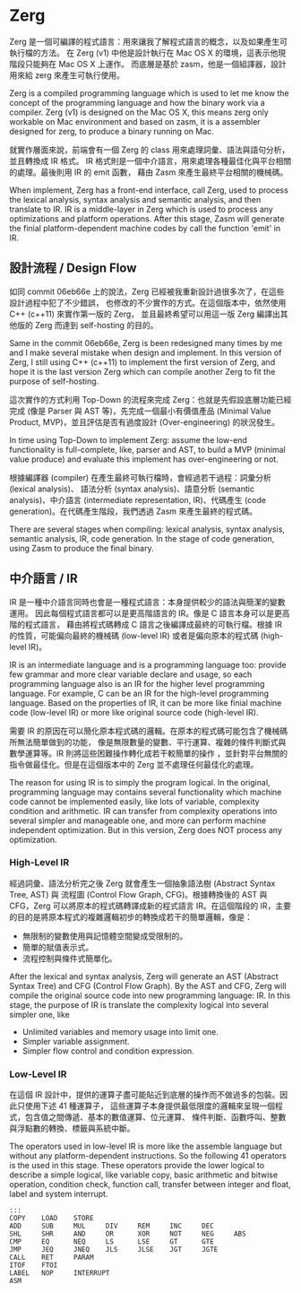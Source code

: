 # Zerg #

Zerg 是一個可編譯的程式語言：用來讓我了解程式語言的概念，以及如果產生可執行檔的方法。
在 Zerg (v1) 中他是設計執行在 Mac OS X 的環境，這表示他現階段只能夠在 Mac OS X 上運作。
而底層是基於 zasm，他是一個組譯器，設計用來給 zerg 來產生可執行使用。

Zerg is a compiled programming language which is used to let me know the concept of the programming
language and how the binary work via a compiler.
Zerg (v1) is designed on the Mac OS X, this means zerg only workable on Mac environment and
based on zasm, it is a assembler designed for zerg, to produce a binary running on Mac.

就實作層面來說，前端會有一個 Zerg 的 class 用來處理詞彙、語法與語句分析，並且轉換成 IR 格式。
IR 格式則是一個中介語言，用來處理各種最佳化與平台相關的處理。最後則用 IR 的 emit 函數，
藉由 Zasm 來產生最終平台相關的機械碼。

When implement, Zerg has a front-end interface, call Zerg, used to process the lexical
analysis, syntax analysis and semantic analysis, and then translate to IR. IR is a middle-layer
in Zerg which is used to process any optimizations and platform operations. After this stage,
Zasm will generate the finial platform-dependent machine codes by call the function 'emit' in IR.


## 設計流程 / Design Flow ##
如同 commit 06eb66e 上的說法，Zerg 已經被我重新設計過很多次了，在這些設計過程中犯了不少錯誤，
也修改的不少實作的方式。在這個版本中，依然使用 C++ (c++11) 來實作第一版的 Zerg，
並且最終希望可以用這一版 Zerg 編譯出其他版的 Zerg 而達到 self-hosting 的目的。

Same in the commit 06eb66e, Zerg is been redesigned many times by me and I make several mistake
when design and implement. In this version of Zerg, I still using C++ (c++11) to implement the
first version of Zerg, and hope it is the last version Zerg which can compile another Zerg to
fit the purpose of self-hosting.

這次實作的方式利用 Top-Down 的流程來完成 Zerg：也就是先假設底層功能已經完成 (像是
Parser 與 AST 等)，先完成一個最小有價值產品 (Minimal Value Product, MVP)，並且評估是否有過度設計
(Over-engineering) 的狀況發生。

In time using Top-Down to implement Zerg: assume the low-end functionality is full-complete,
like, parser and AST, to build a MVP (minimal value produce) and evaluate this implement has
over-engineering or not.


根據編譯器 (compiler) 在產生最終可執行檔時，會經過若干過程：詞彙分析 (lexical analysis)、
語法分析 (syntax analysis)、語意分析 (semantic analysis)、中介語言
(intermediate representation, IR)、代碼產生 (code generation)。在代碼產生階段，我們透過
Zasm 來產生最終的程式碼。

There are several stages when compiling: lexical analysis, syntax analysis, semantic analysis,
IR, code generation. In the stage of code generation, using Zasm to produce the final binary.

## 中介語言 / IR ##
IR 是一種中介語言同時也會是一種程式語言：本身提供較少的語法與簡潔的變數運用。
因此每個程式語言都可以是更高階語言的 IR。像是 C 語言本身可以是更高階的程式語言，
藉由將程式碼轉成 C 語言之後編譯成最終的可執行檔。根據 IR 的性質，可能偏向最終的機械碼
(low-level IR) 或者是偏向原本的程式碼 (high-level IR)。

IR is an intermediate language and is a programming language too: provide few grammar and
more clear variable declare and usage, so each programming language also is an IR for the
higher level programming language. For example, C can be an IR for the high-level
programming language. Based on the properties of IR, it can be more like finial machine
code (low-level IR) or more like original source code (high-level IR).

需要 IR 的原因在可以簡化原本程式碼的邏輯。在原本的程式碼可能包含了機械碼所無法簡單做到的功能，
像是無限數量的變數、平行運算、複雜的條件判斷式與數學運算等。IR 則將這些困難操作轉化成若干較簡單的操作
，並針對平台無關的指令做最佳化。但是在這個版本中的 Zerg 並不處理任何最佳化的處理。

The reason for using IR is to simply the program logical. In the original, programming language
may contains several functionality which machine code cannot be implemented easily, like
lots of variable, complexity condition and arithmetic. IR can transfer from complexity operations
into several simpler and manageable one, and more can perform machine independent optimization.
But in this version, Zerg does NOT process any optimization.

### High-Level IR ###
經過詞彙、語法分析完之後 Zerg 就會產生一個抽象語法樹 (Abstract Syntax Tree, AST) 與
流程圖 (Control Flow Graph, CFG)。根據轉換後的 AST 與 CFG，Zerg 可以將原本的程式碼轉譯成新的程式語言
IR。在這個階段的 IR，主要的目的是將原本程式的複雜邏輯初步的轉換成若干的簡單邏輯，像是：

+ 無限制的變數使用與記憶體空間變成受限制的。
+ 簡單的賦值表示式。
+ 流程控制與條件式簡單化。

After the lexical and syntax analysis, Zerg will generate an AST (Abstract Syntax Tree) and CFG
(Control Flow Graph). By the AST and CFG, Zerg will compile the original source code into
new programming language: IR. In this stage, the purpose of IR is translate the complexity logical
into several simpler one, like

+ Unlimited variables and memory usage into limit one.
+ Simpler variable assignment.
+ Simpler flow control and condition expression.


### Low-Level IR ###
在這個 IR 設計中，提供的運算子盡可能貼近到底層的操作而不做過多的包裝。因此只使用下述 41 種運算子，
這些運算子本身提供最低限度的邏輯來呈現一個程式，包含值之間傳遞、基本的數值運算、位元運算、
條件判斷、函數呼叫、整數與浮點數的轉換、標籤與系統中斷。

The operators used in low-level IR is more like the assemble language but without any
platform-dependent instructions. So the following 41 operators is the used in this stage. These
operators provide the lower logical to describe a simple logical, like variable copy, basic
arithmetic and bitwise operation, condition check, function call, transfer between integer and float,
label and system interrupt.

	:::
	COPY	LOAD	STORE
	ADD		SUB		MUL		DIV		REM		INC		DEC
	SHL		SHR		AND		OR		XOR		NOT		NEG		ABS
	CMP		EQ		NEQ		LS		LSE		GT		GTE
	JMP		JEQ		JNEQ	JLS		JLSE	JGT		JGTE
	CALL	RET		PARAM
	ITOF	FTOI
	LABEL	NOP		INTERRUPT
	ASM



